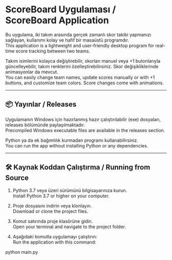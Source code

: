 # ScoreBoard Uygulaması / ScoreBoard Application

Bu uygulama, iki takım arasında gerçek zamanlı skor takibi yapmanızı sağlayan, kullanımı kolay ve hafif bir masaüstü programdır.  
This application is a lightweight and user-friendly desktop program for real-time score tracking between two teams.

Takım isimlerini kolayca değiştirebilir, skorları manuel veya +1 butonlarıyla güncelleyebilir, takım renklerini özelleştirebilirsiniz. Skor değişikliklerinde animasyonlar da mevcut.  
You can easily change team names, update scores manually or with +1 buttons, and customize team colors. Score changes come with animations.

---

## 📦 Yayınlar / Releases

Uygulamanın Windows için hazırlanmış hazır çalıştırılabilir (exe) dosyaları, releases bölümünde paylaşılmaktadır.  
Precompiled Windows executable files are available in the releases section.

Python ya da ek bağımlılık kurmadan programı kullanabilirsiniz.  
You can run the app without installing Python or any dependencies.

---

## 🛠️ Kaynak Koddan Çalıştırma / Running from Source

1. Python 3.7 veya üzeri sürümünü bilgisayarınıza kurun.  
 Install Python 3.7 or higher on your computer.

2. Proje dosyasını indirin veya klonlayın.  
 Download or clone the project files.

3. Komut satırında proje klasörüne gidin.  
 Open your terminal and navigate to the project folder.

4. Aşağıdaki komutla uygulamayı çalıştırın:  
 Run the application with this command:

python main.py
